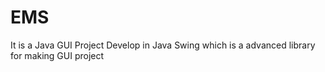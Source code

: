 # EMS
 It is a Java GUI Project Develop in Java Swing which is a advanced library for making GUI project
